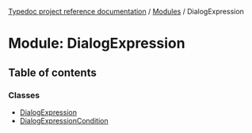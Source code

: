 [Typedoc project reference documentation](../README.md) / [Modules](../modules.md) / DialogExpression

# Module: DialogExpression

## Table of contents

### Classes

- [DialogExpression](../classes/dialogexpression.dialogexpression-1.md)
- [DialogExpressionCondition](../classes/dialogexpression.dialogexpressioncondition.md)
